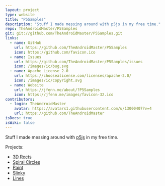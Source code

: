 ```yaml
---
layout: project
type: website
title: "P5Samples"
description: "Stuff I made messing around with p5js in my free time."
repo: TheAndroidMaster/P5Samples
git: git://github.com/TheAndroidMaster/P5Samples.git
links:
  - name: GitHub
    url: https://github.com/TheAndroidMaster/P5Samples
    icon: https://github.com/favicon.ico
  - name: Issues
    url: https://github.com/TheAndroidMaster/P5Samples/issues
    icon: /images/ic/bug.svg
  - name: Apache License 2.0
    url: https://choosealicense.com/licenses/apache-2.0/
    icon: /images/ic/copyright.svg
  - name: Website
    url: https://jfenn.me/about/?P5Samples
    icon: https://jfenn.me/images/favicon-32.ico
contributors:
  - login: TheAndroidMaster
    avatar: https://avatars1.githubusercontent.com/u/13000407?v=4
    url: https://github.com/TheAndroidMaster
isDocs: true
isWiki: false
---
```


Stuff I made messing around with [p5js](https://p5js.org/) in my free time.

Projects:
- [3D Rects](https://jfenn.me/P5Samples/3drects/)
- [Spiral Circles](https://jfenn.me/P5Samples/spiralcircles/)
- [Paint](https://jfenn.me/P5Samples/paint/)
- [Slinky](https://jfenn.me/P5Samples/slinky/)
- [Lines](https://jfenn.me/P5Samples/lines/)
